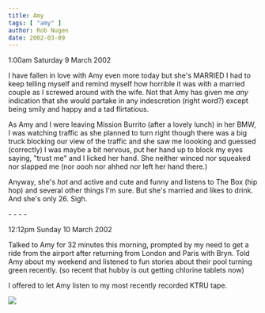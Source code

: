 ```yaml
---
title: Amy
tags: [ "amy" ]
author: Rob Nugen
date: 2002-03-09
---
```


<title></title>
<p class=date>1:00am Saturday 9 March 2002</p>

<p>I have fallen in love with Amy even more today but she's MARRIED I
had to keep telling myself and remind myself how horrible it was with
a married couple as I screwed around with the wife.  Not that Amy has
given me <em>any</em> indication that she would partake in any
indescretion (right word?) except being smily and happy and a tad
flirtatious.</p>

<p>As Amy and I were leaving Mission Burrito (after a lovely lunch) in
her BMW, I was watching traffic as she planned to turn right though
there was a big truck blocking our view of the traffic and she saw me
loooking and guessed (correctly) I was maybe a bit nervous, put her
hand up to block my eyes saying, "trust me" and I licked her hand.
She neither winced nor squeaked nor slapped me (nor oooh nor ahhed nor
left her hand there.)</p>

<p>Anyway, she's <em>hot</em> and active and cute and funny and
listens to The Box (hip hop) and several other things I'm sure.  But
she's married and likes to drink.  And she's only 26.  Sigh.</p>

<p>- - - -</p>

<p class=date>12:12pm Sunday 10 March 2002</p>

<p>Talked to Amy for 32 minutes this morning, prompted by my need to
get a ride from the airport after returning from London and Paris with
Bryn.  Told Amy about my weekend and listened to fun stories about
their pool turning green recently.  (so recent that hubby is out
getting chlorine tablets now)</p>

<p>I offered to let Amy listen to my most recently recorded KTRU
tape.</p>

<p><img src='/images/rob/wL-ROB.gif'/></p>


